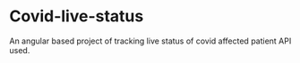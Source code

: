 # Covid-live-status
An angular based project of tracking live status of covid affected patient
API used.
